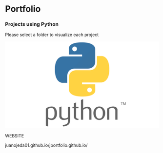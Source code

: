 # Portfolio

### Projects using Python 
Please select a folder to visualize each project


![Logo python](01.png)


WEBSITE


juanojeda01.github.io/jportfolio.github.io/


